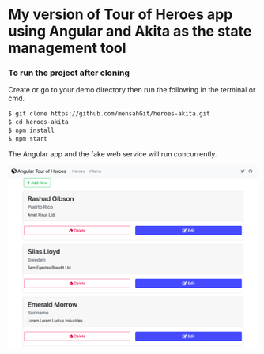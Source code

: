 # My version of Tour of Heroes app using Angular and Akita as the state management tool

### To run the project after cloning
Create or go to your demo directory then run the following in the terminal or cmd.
```sh
$ git clone https://github.com/mensahGit/heroes-akita.git
$ cd heroes-akita
$ npm install
$ npm start
```
The Angular app and the fake web service will run concurrently.

![screenshot](./screenshot.png)
